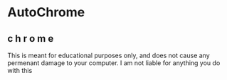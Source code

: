 # AutoChrome
 c h r o m e
---

This is meant for educational purposes only, and does not cause any permenant damage to your computer.
I am not liable for anything you do with this
